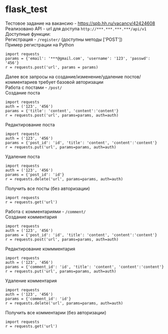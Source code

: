 # flask_test
Тестовое задание на вакансию - https://spb.hh.ru/vacancy/42424608 <br />
Реализовано API - url для доступа ```http://***.***.***.***/api/v1``` <br />
Доступные функции: <br />
Регистрация - ```/register/``` (доступны методы ['POST']) <br />
Пример регистрации на Python
```
import requests
params = {'email': '***@gmail.com', 'username': '123', 'passwd': '456'}
r = requests.post('url', params = params)
```
Далее все запросы на создание/изменение/удаление постов/комментариев требует базовой авторизации <br />
Работа с постами - ```/post/``` <br />
Создание поста
```
import requests
auth = ('123', '456')
params = {'title': 'content', 'content':'content'}
r = requests.post('url', params=params, auth=auth)
```
Редактирование поста
```
import requests
auth = ('123', '456')
params = {'post_id': 'id', 'title': 'content', 'content':'content'}
r = requests.put('url', params=params, auth=auth)
```
Удаление поста
```
import requests
auth = ('123', '456')
params = {'post_id': 'id'}
r = requests.delete('url', params=params, auth=auth)
```
Получить все посты (без авторизации)
```
import requests
r = requests.get('url')
```

Работа с комментариями - ```/comment/``` <br />
Создание комментария
```
import requests
auth = ('123', '456')
params = {'post_id': 'id', 'title': 'content', 'content':'content'}
r = requests.post('url', params=params, auth=auth)
```
Редактирование коммментария
```
import requests
auth = ('123', '456')
params = {'comment_id': 'id', 'title': 'content', 'content':'content'}
r = requests.put('url', params=params, auth=auth)
```
Удаление комментария
```
import requests
auth = ('123', '456')
params = {'comment_id': 'id'}
r = requests.delete('url', params=params, auth=auth)
```
Получить все комментарии (без авторизации)
```
import requests
r = requests.get('url')
```
